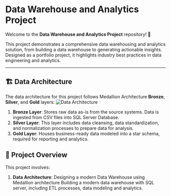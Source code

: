 # Data Warehouse and Analytics Project

Welcome to the **Data Warehouse and Analytics Project** repository! 🚀

This project demonstrates a comprehensive data warehousing and analytics solution, from building a data warehouse to generating actionable insights. Designed as a portfolio project, it highlights industry best practices in data engineering and analytics.

---
## 🏗️ Data Architecture

The data architecture for this project follows Medallion Architecture **Bronze**, **Silver**, and **Gold** layers:
![Data Architecture](docs/data_architecture.png)

1. **Bronze Layer**: Stores raw data as-is from the source systems. Data is ingested from CSV files into SQL Server Database.
2. **Silver Layer**: This layer includes data cleansing, data standardization, and normalization processes to prepare data for analysis.
3. **Gold Layer**: Houses business-ready data modeled into a star schema, required for reporting and analytics.


## 📖 Project Overview

This project involves:

1. **Data Architecture**: Designing a modern Data Warehouse using Medallion architecture
Building a modern data warehouse with SQL server, including ETL processes, data modeling and analytics.

